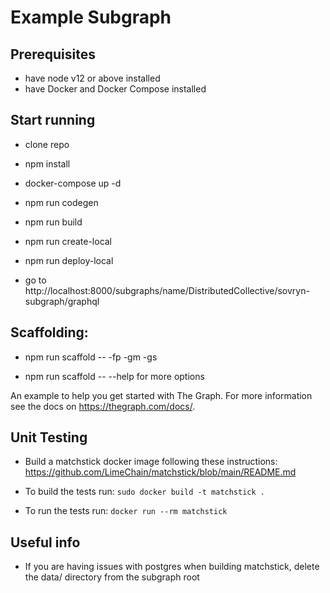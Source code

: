 # Example Subgraph

## Prerequisites

* have node v12 or above installed
* have Docker and Docker Compose installed

## Start running

* clone repo
  
* npm install
  
* docker-compose up -d
  
* npm run codegen
  
* npm run build
  
* npm run create-local
  
* npm run deploy-local
  
* go to http://localhost:8000/subgraphs/name/DistributedCollective/sovryn-subgraph/graphql


## Scaffolding:

* npm run scaffold -- -fp <abi file path> -gm -gs

* npm run scaffold -- --help for more options


An example to help you get started with The Graph. For more information see the docs on https://thegraph.com/docs/.

## Unit Testing

* Build a matchstick docker image following these instructions: https://github.com/LimeChain/matchstick/blob/main/README.md

* To build the tests run: ``sudo docker build -t matchstick .``

* To run the tests run: ``docker run --rm matchstick``

## Useful info

* If you are having issues with postgres when building matchstick, delete the data/ directory from the subgraph root